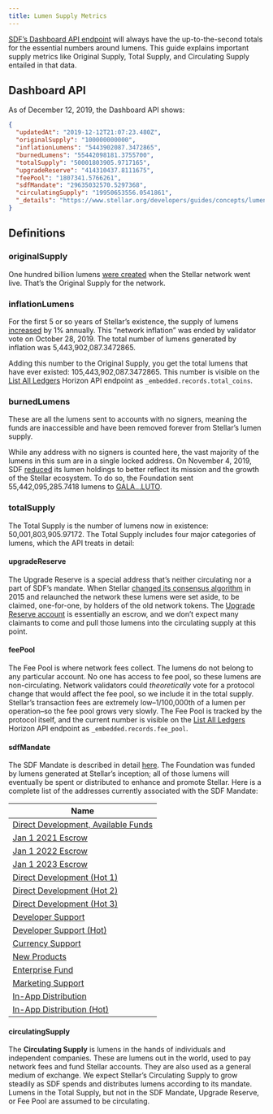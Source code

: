 ```yaml
---
title: Lumen Supply Metrics
---
```


[SDF’s Dashboard API endpoint](https://dashboard.stellar.org/api/v2/lumens) will always have the up-to-the-second totals for the essential numbers around lumens. This guide explains important supply metrics like Original Supply, Total Supply, and Circulating Supply entailed in that data. 

## Dashboard API

As of December 12, 2019, the Dashboard API shows:

```json
{
  "updatedAt": "2019-12-12T21:07:23.480Z",
  "originalSupply": "100000000000",
  "inflationLumens": "5443902087.3472865",
  "burnedLumens": "55442098181.3755700",
  "totalSupply": "50001803905.9717165",
  "upgradeReserve": "414310437.8111675",
  "feePool": "1807341.5766261",
  "sdfMandate": "29635032570.5297368",
  "circulatingSupply": "19950653556.0541861",
  "_details": "https://www.stellar.org/developers/guides/concepts/lumen-supply-metrics.html"
}
```

## Definitions

### originalSupply
One hundred billion lumens [were created](https://stellar.expert/explorer/public/ledger/2) when the Stellar network went live. That’s the Original Supply for the network.

### inflationLumens
For the first 5 or so years of Stellar’s existence, the supply of lumens [increased](https://www.stellar.org/developers/guides/concepts/inflation.html) by 1% annually. This “network inflation” was ended by validator vote on October 28, 2019. The total number of lumens generated by inflation was 5,443,902,087.3472865. 

Adding this number to the Original Supply, you get the total lumens that have ever existed: 105,443,902,087.3472865. This number is visible on the [List All Ledgers](https://horizon.stellar.org/ledgers?order=desc) Horizon API endpoint as `_embedded.records.total_coins`.

### burnedLumens
These are all the lumens sent to accounts with no signers, meaning the funds are inaccessible and have been removed forever from Stellar’s lumen supply.

While any address with no signers is counted here, the vast majority of the lumens in this sum are in a single locked address. On November 4, 2019, SDF [reduced](https://www.stellar.org/blog/sdfs-next-steps/) its lumen holdings to better reflect its mission and the growth of the Stellar ecosystem. To do so, the Foundation sent 55,442,095,285.7418 lumens to [GALA...LUTO](https://stellar.expert/explorer/public/account/GALAXYVOIDAOPZTDLHILAJQKCVVFMD4IKLXLSZV5YHO7VY74IWZILUTO).

### totalSupply
The Total Supply is the number of lumens now in existence: 50,001,803,905.97172. The Total Supply includes four major categories of lumens, which the API treats in detail:

#### upgradeReserve
The Upgrade Reserve is a special address that’s neither circulating nor a part of SDF’s mandate. When Stellar [changed its consensus algorithm](https://www.stellar.org/blog/upgraded-network-is-here/) in 2015 and relaunched the network these lumens were set aside, to be claimed, one-for-one, by holders of the old network tokens. The [Upgrade Reserve account](https://stellar.expert/explorer/public/account/GBEZOC5U4TVH7ZY5N3FLYHTCZSI6VFGTULG7PBITLF5ZEBPJXFT46YZM) is essentially an escrow, and we don’t expect many claimants to come and pull those lumens into the circulating supply at this point.

#### feePool
The Fee Pool is where network fees collect.  The lumens do not belong to any particular account.  No one has access to fee pool, so these lumens are non-circulating.  Network validators could _theoretically_ vote for a protocol change that would affect the fee pool, so we include it in the total supply. Stellar’s transaction fees are extremely low–1/100,000th of a lumen per operation–so the fee pool grows very slowly. The Fee Pool is tracked by the protocol itself, and the current number is visible on the [List All Ledgers](https://horizon.stellar.org/ledgers?order=desc) Horizon API endpoint as `_embedded.records.fee_pool`.

#### sdfMandate
The SDF Mandate is described in detail [here](https://www.stellar.org/foundation/mandate). The Foundation was funded by lumens generated at Stellar’s inception; all of those lumens will eventually be spent or distributed to enhance and promote Stellar. Here is a complete list of the addresses currently associated with the SDF Mandate:

|**Name**|
|--- |
|[Direct Development, Available Funds](https://stellar.expert/explorer/public/account/GB6NVEN5HSUBKMYCE5ZOWSK5K23TBWRUQLZY3KNMXUZ3AQ2ESC4MY4AQ)|
|[Jan 1 2021 Escrow](https://stellar.expert/explorer/public/account/GBA6XT7YBQOERXT656T74LYUVJ6MEIOC5EUETGAQNHQHEPUFPKCW5GYM)|
|[Jan 1 2022 Escrow](https://stellar.expert/explorer/public/account/GD2D6JG6D3V52ZMPIYSVHYFKVNIMXGYVLYJQ3HYHG5YDPGJ3DCRGPLTP)|
|[Jan 1 2023 Escrow](https://stellar.expert/explorer/public/account/GA2VRL65L3ZFEDDJ357RGI3MAOKPJZ2Z3IJTPSC24I4KDTNFSVEQURRA)|
|[Direct Development (Hot 1)](https://stellar.expert/explorer/public/account/GCEZYB47RSSSR6RMHQDTBWL4L6RY5CY2SPJU3QHP3YPB6ALPVRLPN7OQ)|
|[Direct Development (Hot 2)](https://stellar.expert/explorer/public/account/GB6D7BSIOPC7FTRLVMVRFPBQRFXWWDU3XXFU5YFSOPN4PQALNMQC7ANB)|
|[Direct Development (Hot 3)](https://stellar.expert/explorer/public/account/GCVLWV5B3L3YE6DSCCMHLCK7QIB365NYOLQLW3ZKHI5XINNMRLJ6YHVX)|
|[Developer Support](https://stellar.expert/explorer/public/account/GCVJDBALC2RQFLD2HYGQGWNFZBCOD2CPOTN3LE7FWRZ44H2WRAVZLFCU)|
|[Developer Support (Hot)](https://stellar.expert/explorer/public/account/GCKJZ2YVECFGLUDJ5T7NZMJPPWERBNYHCXT2MZPXKELFHUSYQR5TVHJQ)|
|[Currency Support](https://stellar.expert/explorer/public/account/GAMGGUQKKJ637ILVDOSCT5X7HYSZDUPGXSUW67B2UKMG2HEN5TPWN3LQ)|
|[New Products](https://stellar.expert/explorer/public/account/GCPWKVQNLDPD4RNP5CAXME4BEDTKSSYRR4MMEL4KG65NEGCOGNJW7QI2)|
|[Enterprise Fund](https://stellar.expert/explorer/public/account/GDUY7J7A33TQWOSOQGDO776GGLM3UQERL4J3SPT56F6YS4ID7MLDERI4)|
|[Marketing Support](https://stellar.expert/explorer/public/account/GBEVKAYIPWC5AQT6D4N7FC3XGKRRBMPCAMTO3QZWMHHACLHTMAHAM2TP)|
|[In-App Distribution](https://stellar.expert/explorer/public/account/GDKIJJIKXLOM2NRMPNQZUUYK24ZPVFC6426GZAEP3KUK6KEJLACCWNMX)|
|[In-App Distribution (Hot)](https://stellar.expert/explorer/public/account/GAX3BRBNB5WTJ2GNEFFH7A4CZKT2FORYABDDBZR5FIIT3P7FLS2EFOZZ)|

#### circulatingSupply
The **Circulating Supply** is lumens in the hands of individuals and independent companies. These are lumens out in the world, used to pay network fees and fund Stellar accounts. They are also used as a general medium of exchange. We expect Stellar’s Circulating Supply to grow steadily as SDF spends and distributes lumens according to its mandate. Lumens in the Total Supply, but not in the SDF Mandate, Upgrade Reserve, or Fee Pool are assumed to be circulating.
